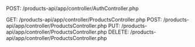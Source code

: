 

POST: /products-api/app/controller/AuthController.php

GET: /products-api/app/controller/ProductsController.php
POST: /products-api/app/controller/ProductsController.php
PUT: /products-api/app/controller/ProductsController.php
DELETE: /products-api/app/controller/ProductsController.php
